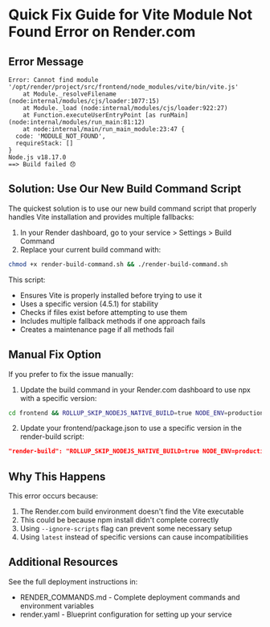 # Quick Fix Guide for Vite Module Not Found Error on Render.com

## Error Message

```
Error: Cannot find module '/opt/render/project/src/frontend/node_modules/vite/bin/vite.js'
    at Module._resolveFilename (node:internal/modules/cjs/loader:1077:15)
    at Module._load (node:internal/modules/cjs/loader:922:27)
    at Function.executeUserEntryPoint [as runMain] (node:internal/modules/run_main:81:12)
    at node:internal/main/run_main_module:23:47 {
  code: 'MODULE_NOT_FOUND',
  requireStack: []
}
Node.js v18.17.0
==> Build failed 😞
```

## Solution: Use Our New Build Command Script

The quickest solution is to use our new build command script that properly handles Vite installation and provides multiple fallbacks:

1. In your Render dashboard, go to your service > Settings > Build Command
2. Replace your current build command with:

```bash
chmod +x render-build-command.sh && ./render-build-command.sh
```

This script:

- Ensures Vite is properly installed before trying to use it
- Uses a specific version (4.5.1) for stability
- Checks if files exist before attempting to use them
- Includes multiple fallback methods if one approach fails
- Creates a maintenance page if all methods fail

## Manual Fix Option

If you prefer to fix the issue manually:

1. Update the build command in your Render.com dashboard to use npx with a specific version:

```bash
cd frontend && ROLLUP_SKIP_NODEJS_NATIVE_BUILD=true NODE_ENV=production npm install --no-optional && npm install --no-save vite@4.5.1 @vitejs/plugin-react@4.2.1 --no-optional && npx vite@4.5.1 build --mode production --emptyOutDir && cd .. && mkdir -p static && cp -r frontend/dist/* static/ && cd backend && python -m pip install --upgrade pip && python -m pip install -r requirements.txt && python -m pip install gunicorn
```

2. Update your frontend/package.json to use a specific version in the render-build script:

```json
"render-build": "ROLLUP_SKIP_NODEJS_NATIVE_BUILD=true NODE_ENV=production vite@4.5.1 build --mode production --emptyOutDir"
```

## Why This Happens

This error occurs because:

1. The Render.com build environment doesn't find the Vite executable
2. This could be because npm install didn't complete correctly
3. Using `--ignore-scripts` flag can prevent some necessary setup
4. Using `latest` instead of specific versions can cause incompatibilities

## Additional Resources

See the full deployment instructions in:

- RENDER_COMMANDS.md - Complete deployment commands and environment variables
- render.yaml - Blueprint configuration for setting up your service
